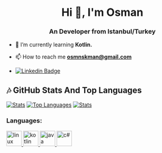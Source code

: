 <h1 align="center">Hi 👋, I'm Osman</h1>
<h3 align="center">An Developer from Istanbul/Turkey</h3>


- 🌱 I’m currently learning **Kotlin.**

- 📫 How to reach me **osmnskman@gmail.com**  
-  [![Linkedin Badge](https://img.shields.io/badge/OsmanSekman-follow%20on%20linkedin-blue?style=for-the-badge&logo=linkedin)](https://www.linkedin.com/in/osmnskman1/)

## :notes: GitHub Stats And Top Languages

[![Stats](https://github-readme-stats.vercel.app/api?username=osmnskman&show_icons=true&count_private=true&layout=compact&theme=dark)](#)       [![Top Languages](https://github-readme-stats.vercel.app/api/top-langs/?username=osmnskman&layout=compact&langs_count=8&theme=dark)](#)
[![Stats](http://github-readme-streak-stats.herokuapp.com?user=osmnskman&theme=highcontrast&fire=CA0000)](#)


  
  <h3 align="left">Languages:</h3>
<p align="left">
  <a href="https://developer.android.com/" target="_blank"> 
    <img src="https://www.svgrepo.com/show/303175/android-logo.svg" 
         alt="linux" width="40" height="40"
    /> 
  </a>
  
  <a href="https://kotlinlang.org/" target="_blank">
    <img
      src="https://www.logo.wine/a/logo/Kotlin_(programming_language)/Kotlin_(programming_language)-Logo.wine.svg"
      alt="kotlin"
      width="40"
      height="40"
    /> </a
  >
  <a href="https://www.java.com/tr/" target="_blank">
    <img
      src="https://www.vectorlogo.zone/logos/java/java-icon.svg"
      alt="java"
      width="40"
      height="40"
    /> </a
  >
  <a href="https://tr.wikipedia.org/wiki/C_Sharp" target="_blank">
    <img
      src="https://miro.medium.com/max/3954/1*w0u2TZpEp3WfKMrlL5jTSw.png"
      alt="c#"
      width="40"
      height="40"
    /> </a
  >
  
  

</p>
